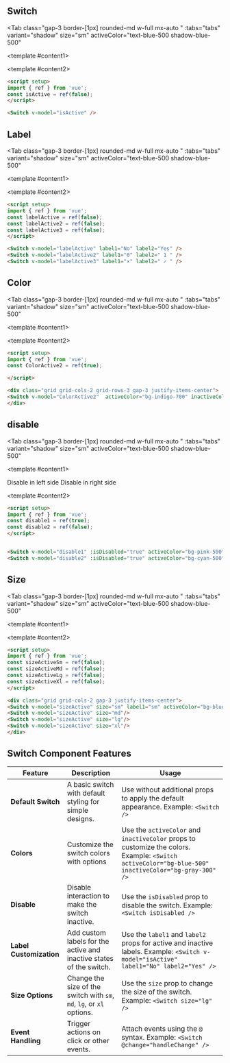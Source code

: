 <script setup>
import { ref } from 'vue';
const isActive = ref(true);
const labelActive = ref(false);
const labelActive2 = ref(false);
const labelActive3 = ref(false);
const ColorActive2 = ref(true);
const disable1 = ref(true);
const disable2 = ref(false);
const insideActive = ref(false);

const tabs = [
  { label: 'UI', value: 1, content: '' },
  { label: 'Props', value: 2, content: ''}

];
</script>

## Switch

<Tab
   class="gap-3 border-[1px]  rounded-md w-full mx-auto "
    :tabs="tabs"
    variant="shadow"
    size="sm"
    activeColor="text-blue-500 shadow-blue-500"
  >
<template #content1>

<div class="  p-6 rounded-lg   flex justify-center items-center ">
<Switch v-model="isActive" />
</div>
</template>

  <template #content2>

  ```md
<script setup>
import { ref } from 'vue';
const isActive = ref(false);
</script>

<Switch v-model="isActive" />

```

  </template>

</Tab>

## Label

<Tab
   class="gap-3 border-[1px]  rounded-md w-full mx-auto "
    :tabs="tabs"
    variant="shadow"
    size="sm"
    activeColor="text-blue-500 shadow-blue-500"
  >
<template #content1>

<div class="  p-6 rounded-lg   flex justify-center items-center flex-col gap-4 ">
<Switch v-model="labelActive" label1="No" label2="Yes"  />
<Switch v-model="labelActive2" label1="0" label2=" 1 " />
<Switch v-model="labelActive3" label1="×" label2=" ✓ " />

</div>
</template>

  <template #content2>

  ```md
<script setup>
import { ref } from 'vue';
const labelActive = ref(false);
const labelActive2 = ref(false);
const labelActive3 = ref(false);
</script>

<Switch v-model="labelActive" label1="No" label2="Yes" />
<Switch v-model="labelActive2" label1="0" label2=" 1 " />
<Switch v-model="labelActive3" label1="×" label2=" ✓ " />


```

  </template>

</Tab>

## Color

<Tab
   class="gap-3 border-[1px]  rounded-md w-full mx-auto "
    :tabs="tabs"
    variant="shadow"
    size="sm"
    activeColor="text-blue-500 shadow-blue-500"
  >
<template #content1>

<div class="grid grid-cols-1  gap-3 justify-items-center">
<Switch v-model="ColorActive2"  activeColor="bg-indigo-700" inactiveColor="bg-indigo-300" />

</div>
</template>

  <template #content2>

  ```md
<script setup>
import { ref } from 'vue';
const ColorActive2 = ref(true);

</script>

<div class="grid grid-cols-2 grid-rows-3 gap-3 justify-items-center">
<Switch v-model="ColorActive2"  activeColor="bg-indigo-700" inactiveColor="bg-indigo-300" />
</div>
```

  </template>

</Tab>

## disable

<Tab
   class="gap-3 border-[1px]  rounded-md w-full mx-auto "
    :tabs="tabs"
    variant="shadow"
    size="sm"
    activeColor="text-blue-500 shadow-blue-500"
  >
<template #content1>

<div class="grid grid-cols-2 gap-3 justify-items-center">
<h7 class="text-xs">Disable in left side</h7>
<h7 class="text-xs">Disable in right side</h7>
<Switch v-model="disable1" :isDisabled="true" activeColor="bg-indigo-500" inactiveColor="bg-indigo-950"/>
<Switch v-model="disable2" :isDisabled="true" activeColor="bg-indigo-500" inactiveColor="bg-indigo-950"/>
</div>
</template>

  <template #content2>

  ```md
<script setup>
import { ref } from 'vue';
const disable1 = ref(true);
const disable2 = ref(false);
</script>


<Switch v-model="disable1" :isDisabled="true" activeColor="bg-pink-500" inactiveColor="bg-pink-950"/>
<Switch v-model="disable2" :isDisabled="true" activeColor="bg-cyan-500" inactiveColor="bg-cyan-950"/>

```

</template>
</Tab>

## Size

<Tab
   class="gap-3 border-[1px]  rounded-md w-full mx-auto "
    :tabs="tabs"
    variant="shadow"
    size="sm"
    activeColor="text-blue-500 shadow-blue-500"
  >
<template #content1>

<div class="flex flex-row gap-14 items-center justify-center">
<Switch v-model="isActive" size="sm" label2="sm" />
<Switch v-model="isActive" size="md" label2="md" />
<Switch v-model="isActive" size="lg" label2="lg" />
<Switch v-model="isActive" size="xl" label2="xl"/>
</div>
</template>

  <template #content2>

  ```md
<script setup>
import { ref } from 'vue';
const sizeActiveSm = ref(false);
const sizeActiveMd = ref(false);
const sizeActiveLg = ref(false);
const sizeActiveXl = ref(false);
</script>

<div class="grid grid-cols-2 gap-3 justify-items-center">
<Switch v-model="sizeActive" size="sm" label1="sm" activeColor="bg-blue-500" inactiveColor="bg-gray-300"/>
<Switch v-model="sizeActive" size="md"/>
<Switch v-model="sizeActive" size="lg"/>
<Switch v-model="sizeActive" size="xl"/>
</div>
```

</template>
</Tab>

## Switch Component Features

| **Feature**           | **Description**                                                                                     | **Usage**                                                                                     |
|-----------------------|-----------------------------------------------------------------------------------------------------|-----------------------------------------------------------------------------------------------|
| **Default Switch**     | A basic switch with default styling for simple designs.                                              | Use without additional props to apply the default appearance. Example: `<Switch />`            |
| **Colors**      | Customize the switch colors with options  | Use the `activeColor` and `inactiveColor` props to customize the colors. Example: `<Switch activeColor="bg-blue-500" inactiveColor="bg-gray-300" />` |
| **Disable**            | Disable interaction to make the switch inactive.                                                     | Use the `isDisabled` prop to disable the switch. Example: `<Switch isDisabled />`       |
| **Label Customization**| Add custom labels for the active and inactive states of the switch.                                  | Use the `label1` and `label2` props for active and inactive labels. Example: `<Switch v-model="isActive" label1="No" label2="Yes" />` |
| **Size Options**       | Change the size of the switch with `sm`, `md`, `lg`, or `xl` options.                                | Use the `size` prop to change the size of the switch. Example: `<Switch size="lg" />`           |
| **Event Handling**     | Trigger actions on click or other events.                                                           | Attach events using the `@` syntax. Example: `<Switch @change="handleChange" />`               |
